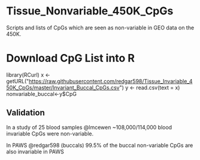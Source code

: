 # Tissue_Nonvariable_450K_CpGs
Scripts and lists of CpGs which are seen as non-variable in GEO data on the 450K.

# Download CpG List into R
library(RCurl)
x <- getURL("https://raw.githubusercontent.com/redgar598/Tissue_Invariable_450K_CpGs/master/Invariant_Buccal_CpGs.csv")
y <- read.csv(text = x)
nonvariable_buccal<-y$CpG

## Validation
In a study of 25 blood samples @lmcewen ~108,000/114,000 blood invariable CpGs were non-variable. 

In PAWS @redgar598 (buccals) 99.5% of the buccal non-variable CpGs are also invariable in PAWS
